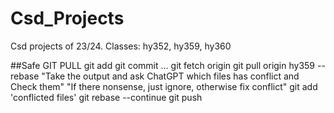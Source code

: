 # Csd_Projects
Csd projects of 23/24. Classes: hy352, hy359, hy360

##Safe GIT PULL
git add
git commit ...
git fetch origin
git pull origin hy359 --rebase
"Take the output and ask ChatGPT which files has conflict and Check them"
"If there nonsense, just ignore, otherwise fix conflict"
git add 'conflicted files'
git rebase --continue
git push
